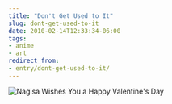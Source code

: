 ```yaml
---
title: "Don't Get Used to It"
slug: dont-get-used-to-it
date: 2010-02-14T12:33:34-06:00
tags:
- anime
- art
redirect_from:
- entry/dont-get-used-to-it/
---
```

![](http://images.dxprog.com/blog/Nagisa_Valentine_Blog.jpg "Nagisa Wishes You a Happy Valentine's Day")
